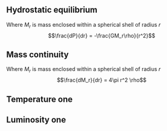 ## Hydrostatic equilibrium
Where $M_r$ is mass enclosed within a spherical shell of radius $r$ $$\frac{dP}{dr} = -\frac{GM_r\rho}{r^2}$$

## Mass continuity
Where $M_r$ is mass enclosed within a spherical shell of radius $r$ $$\frac{dM_r}{dr} = 4\pi r^2 \rho$$

## Temperature one


## Luminosity one
